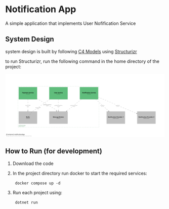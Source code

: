# Notification App
A simple application that implements User Nofification Service 



## System Design 
system design is built by following <a href="https://c4model.com/" target="_blank">C4 Models</a> using 
<a href="https://structurizr.com/" target="_blank">Structurizr</a>

to run Structurizr, run the following command in the home directory of the project:

        

![alt text](image.png) 

## How to Run (for development)
1. Download the code
2. In the project directory run docker to start the required services:

        docker compose up -d

3. Run each project using:

        dotnet run

## 